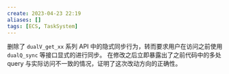 ```yaml
---
create: 2023-04-23 22:19
aliases: []
tags: [ECS, TaskSystem]
---
```

删除了 `dualV_get_xx` 系列 API 中的隐式同步行为，转而要求用户在访问之前使用  `dualQ_sync` 等接口显式的进行同步。
在修改之后立即暴露出了之前代码中的多处 query 与实际访问不一致的情况，证明了这次改动方向的正确性。